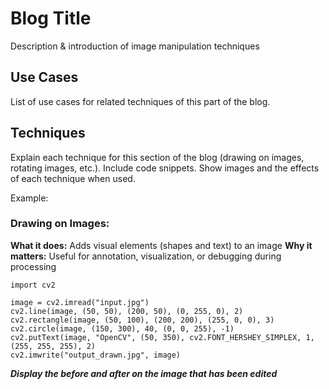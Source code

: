 # Blog Title

Description & introduction of image manipulation techniques

## Use Cases

List of use cases for related techniques of this part of the blog.

## Techniques

Explain each technique for this section of the blog (drawing on images, rotating images, etc.). Include code snippets. Show images and the effects of each technique when used.

Example:

### Drawing on Images:

**What it does:** Adds visual elements (shapes and text) to an image
**Why it matters:** Useful for annotation, visualization, or debugging during processing

```
import cv2

image = cv2.imread("input.jpg")
cv2.line(image, (50, 50), (200, 50), (0, 255, 0), 2)
cv2.rectangle(image, (50, 100), (200, 200), (255, 0, 0), 3)
cv2.circle(image, (150, 300), 40, (0, 0, 255), -1)
cv2.putText(image, "OpenCV", (50, 350), cv2.FONT_HERSHEY_SIMPLEX, 1, (255, 255, 255), 2)
cv2.imwrite("output_drawn.jpg", image)
```

**_Display the before and after on the image that has been edited_**
